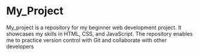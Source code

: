 # My_Project
My_project is a repository for my beginner web development project. It showcases my skills in HTML, CSS, and JavaScript. The repository enables me to practice version control with Git and collaborate with other developers
